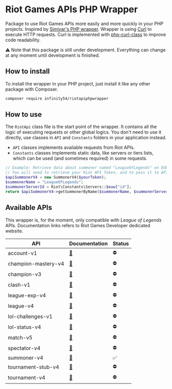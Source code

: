 # Riot Games APIs PHP Wrapper

Package to use Riot Games APIs more easily and more quickly in your PHP projects. Inspired by [Simivar's PHP wrapper](https://github.com/simivar/riot-php). Wrapper is using [Curl]() to execute HTTP requests. Curl is implemented with [php-curl-class](https://github.com/php-curl-class/php-curl-class) to improve code readability.

⚠ Note that this package is still under development. Everything can change at any moment until development is finished.

## How to install

To install the wrapper in your PHP project, just install it like any other package with Composer.

```bash
composer require infinity54/riotapiphpwrapper
```

## How to use

The `RiotApi` class file is the start point of the wrapper. It contains all the logic of executing requests or other global logics. You don't need to use it directly, use classes in `API` and `Constants` folders in your application instead.
* `API` classes implements available requests from Riot APIs.
* `Constants` classes implements static data, like servers or tiers lists, which can be used (and sometimes required) in some requests.

```php
// Example: Retrieve data about summoner named "LeagueOfLegends" on EUW server.
// You will need to retrieve your Riot API Token, and to pass it to API classes.
$apiSummonerV4 = new SummonerV4($yourToken);
$summonerName = "LeagueOfLegends";
$summonerServerId = Riot\Constants\Servers::$euw["id"];
return $apiSummonerV4->getSummonerByName($summonerName, $summonerServerId);
```

## Available APIs

This wrapper is, for the moment, only compatible with _League of Legends_ APIs. Documentation links refers to Riot Games Developer dedicated website.

| API                 | Documentation                                                  | Status |
|---------------------|----------------------------------------------------------------|--------|
| account-v1          | [🔗](https://developer.riotgames.com/apis#account-v1)          | ⛔      |
| champion-mastery-v4 | [🔗](https://developer.riotgames.com/apis#champion-mastery-v4) | ⛔      |
| champion-v3         | [🔗](https://developer.riotgames.com/apis#champion-v3)         | ⛔      |
| clash-v1            | [🔗](https://developer.riotgames.com/apis#clash-v1)            | ⛔      |
| league-exp-v4       | [🔗](https://developer.riotgames.com/apis#league-exp-v4)       | ⛔      |
| league-v4           | [🔗](https://developer.riotgames.com/apis#league-v4)           | ⛔      |
| lol-challenges-v1   | [🔗](https://developer.riotgames.com/apis#lol-challenges-v1)   | ⛔      |
| lol-status-v4       | [🔗](https://developer.riotgames.com/apis#lol-status-v4)       | ⛔      |
| match-v5            | [🔗](https://developer.riotgames.com/apis#match-v5)            | ⛔      |
| spectator-v4        | [🔗](https://developer.riotgames.com/apis#spectator-v4)        | ⛔      |
| summoner-v4         | [🔗](https://developer.riotgames.com/apis#summoner-v4)         | ✅      |
| tournament-stub-v4  | [🔗](https://developer.riotgames.com/apis#tournament-stub-v4)  | ⛔      |
| tournament-v4       | [🔗](https://developer.riotgames.com/apis#tournament-v4)       | ⛔      |
